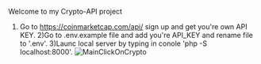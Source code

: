 Welcome to my Crypto-API project
1) Go to https://coinmarketcap.com/api/ sign up and get you're own API KEY.
2)Go to .env.example file and add you're API_KEY and rename file to '.env'.
3)Launc local server by typing in conole 'php -S localhost:8000'.
![MainClickOnCrypto](https://user-images.githubusercontent.com/38011256/209432376-e5d8235a-ea96-4808-b827-60d4f99a8ee5.gif)
